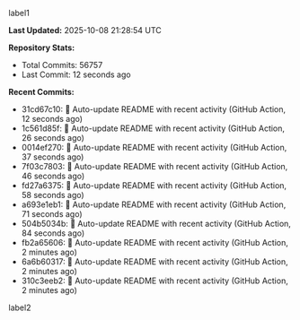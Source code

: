 
label1 
<!-- ACTIVITY_START -->
**Last Updated:** 2025-10-08 21:28:54 UTC

**Repository Stats:**
- Total Commits: 56757
- Last Commit: 12 seconds ago

**Recent Commits:**
- 31cd67c10: 🤖 Auto-update README with recent activity (GitHub Action, 12 seconds ago)
- 1c561d85f: 🤖 Auto-update README with recent activity (GitHub Action, 26 seconds ago)
- 0014ef270: 🤖 Auto-update README with recent activity (GitHub Action, 37 seconds ago)
- 7f03c7803: 🤖 Auto-update README with recent activity (GitHub Action, 46 seconds ago)
- fd27a6375: 🤖 Auto-update README with recent activity (GitHub Action, 58 seconds ago)
- a693e1eb1: 🤖 Auto-update README with recent activity (GitHub Action, 71 seconds ago)
- 504b5034b: 🤖 Auto-update README with recent activity (GitHub Action, 84 seconds ago)
- fb2a65606: 🤖 Auto-update README with recent activity (GitHub Action, 2 minutes ago)
- 6a6b60317: 🤖 Auto-update README with recent activity (GitHub Action, 2 minutes ago)
- 310c3eeb2: 🤖 Auto-update README with recent activity (GitHub Action, 2 minutes ago)
<!-- ACTIVITY_END -->

label2
